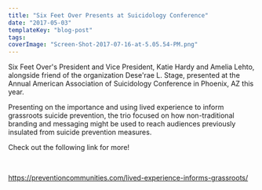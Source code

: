 ```yaml
---
title: "Six Feet Over Presents at Suicidology Conference"
date: "2017-05-03"
templateKey: "blog-post"
tags:coverImage: "Screen-Shot-2017-07-16-at-5.05.54-PM.png"
---
```


Six Feet Over's President and Vice President, Katie Hardy and Amelia Lehto, alongside friend of the organization Dese'rae L. Stage, presented at the Annual American Association of Suicidology Conference in Phoenix, AZ this year.

Presenting on the importance and using lived experience to inform grassroots suicide prevention, the trio focused on how non-traditional branding and messaging might be used to reach audiences previously insulated from suicide prevention measures.

Check out the following link for more!

 

https://preventioncommunities.com/lived-experience-informs-grassroots/
